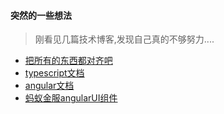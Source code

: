 #### 突然的一些想法
> 刚看见几篇技术博客,发现自己真的不够努力....

- [把所有的东西都对齐吧](http://www.chenqaq.com/2017/12/07/css-verticalMiddle/)
- [typescript文档](https://www.tslang.cn/docs/handbook/basic-types.html)
- [angular文档](https://www.angular.cn/tutorial/toh-pt5)
- [蚂蚁金服angularUI组件](https://ng.ant.design/#/docs/angular/introduce)